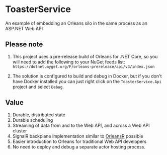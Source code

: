 # ToasterService
An example of embedding an Orleans silo in the same process as an ASP.NET Web API

## Please note
1. This project uses a pre-release build of Orleans for .NET Core, so you will need to add the following to your NuGet feeds list:
`https://dotnet.myget.org/F/orleans-prerelease/api/v3/index.json`

2. The solution is configured to build and debug in Docker, but if you don't have Docker installed you can just right click on the `ToasterService.Api` project and select `Debug`.

## Value
1. Durable, distributed state
2. Durable scheduling
3. Streaming of data from and to the Web API, and across a Web API cluster
4. SignalR backplane implementation similar to [OrleansR](https://github.com/OrleansContrib/OrleansR) possible
5. Easier introduction to Orleans for traditional Web API developers
6. No need to deploy and debug a separate actor hosting process.
